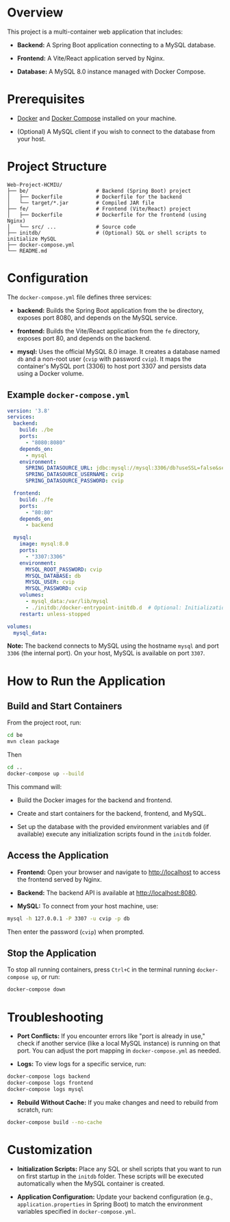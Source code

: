 # Overview

This project is a multi-container web application that includes:

-   **Backend:** A Spring Boot application connecting to a MySQL
    database.

-   **Frontend:** A Vite/React application served by Nginx.

-   **Database:** A MySQL 8.0 instance managed with Docker Compose.

# Prerequisites

-   [Docker](https://www.docker.com/get-started) and [Docker
    Compose](https://docs.docker.com/compose/install/) installed on your
    machine.

-   (Optional) A MySQL client if you wish to connect to the database
    from your host.

# Project Structure 

    Web-Project-HCMIU/
    ├── be/                      # Backend (Spring Boot) project
    │   ├── Dockerfile           # Dockerfile for the backend
    │   └── target/*.jar         # Compiled JAR file
    ├── fe/                      # Frontend (Vite/React) project
    │   ├── Dockerfile           # Dockerfile for the frontend (using Nginx)
    │   └── src/ ...             # Source code
    ├── initdb/                  # (Optional) SQL or shell scripts to initialize MySQL
    ├── docker-compose.yml
    └── README.md

# Configuration 

The `docker-compose.yml` file defines three services:

-   **backend:** Builds the Spring Boot application from the `be`
    directory, exposes port 8080, and depends on the MySQL service.

-   **frontend:** Builds the Vite/React application from the `fe`
    directory, exposes port 80, and depends on the backend.

-   **mysql:** Uses the official MySQL 8.0 image. It creates a database
    named `db` and a non-root user (`cvip` with password `cvip`). It
    maps the container's MySQL port (3306) to host port 3307 and
    persists data using a Docker volume.

## Example `docker-compose.yml` 

``` {.yaml language="yaml"}
version: '3.8'
services:
  backend:
    build: ./be
    ports:
      - "8080:8080"
    depends_on:
      - mysql
    environment:
      SPRING_DATASOURCE_URL: jdbc:mysql://mysql:3306/db?useSSL=false&serverTimezone=UTC
      SPRING_DATASOURCE_USERNAME: cvip
      SPRING_DATASOURCE_PASSWORD: cvip

  frontend:
    build: ./fe
    ports:
      - "80:80"
    depends_on:
      - backend

  mysql:
    image: mysql:8.0
    ports:
      - "3307:3306"
    environment:
      MYSQL_ROOT_PASSWORD: cvip
      MYSQL_DATABASE: db
      MYSQL_USER: cvip
      MYSQL_PASSWORD: cvip
    volumes:
      - mysql_data:/var/lib/mysql
      - ./initdb:/docker-entrypoint-initdb.d  # Optional: Initialization scripts folder
    restart: unless-stopped

volumes:
  mysql_data:
```

**Note:** The backend connects to MySQL using the hostname `mysql` and
port `3306` (the internal port). On your host, MySQL is available on
port `3307`.

# How to Run the Application

## Build and Start Containers 

From the project root, run:

``` {.bash language="bash"}
cd be
mvn clean package
```
Then 
``` {.bash language="bash"}
cd ..
docker-compose up --build
```

This command will:

-   Build the Docker images for the backend and frontend.

-   Create and start containers for the backend, frontend, and MySQL.

-   Set up the database with the provided environment variables and (if
    available) execute any initialization scripts found in the `initdb`
    folder.

## Access the Application 

-   **Frontend:** Open your browser and navigate to <http://localhost>
    to access the frontend served by Nginx.

-   **Backend:** The backend API is available at
    <http://localhost:8080>.

-   **MySQL:** To connect from your host machine, use:

``` {.bash language="bash"}
mysql -h 127.0.0.1 -P 3307 -u cvip -p db
```

Then enter the password (`cvip`) when prompted.

## Stop the Application 

To stop all running containers, press `Ctrl+C` in the terminal running
`docker-compose up`, or run:

``` {.bash language="bash"}
docker-compose down
```

# Troubleshooting 

-   **Port Conflicts:** If you encounter errors like \"port is already
    in use,\" check if another service (like a local MySQL instance) is
    running on that port. You can adjust the port mapping in
    `docker-compose.yml` as needed.

-   **Logs:** To view logs for a specific service, run:

``` {.bash language="bash"}
docker-compose logs backend
docker-compose logs frontend
docker-compose logs mysql
```

-   **Rebuild Without Cache:** If you make changes and need to rebuild
    from scratch, run:

``` {.bash language="bash"}
docker-compose build --no-cache
```

# Customization 

-   **Initialization Scripts:** Place any SQL or shell scripts that you
    want to run on first startup in the `initdb` folder. These scripts
    will be executed automatically when the MySQL container is created.

-   **Application Configuration:** Update your backend configuration
    (e.g., `application.properties` in Spring Boot) to match the
    environment variables specified in `docker-compose.yml`.
